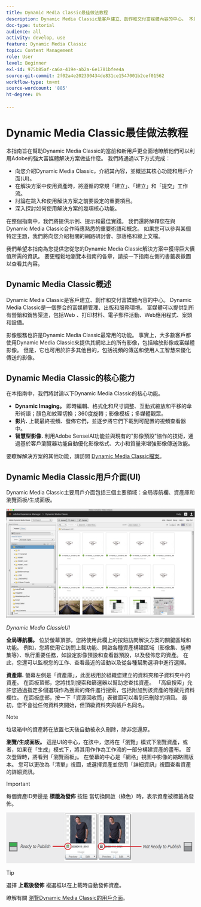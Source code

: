 ```yaml
---
title: Dynamic Media Classic最佳做法教程
description: Dynamic Media Classic是客戶建立、創作和交付富媒體內容的中心。 本最佳實踐教程旨在幫助Dynamic Media Classic的當前和新用戶更全面地瞭解他們可以利用Adobe提供的這一功能強大的富媒體解決方案做些什麼。 在本教程的這一部分，您將瞭解Dynamic Media Classic是什麼，並簡要瞭解其核心功能和用戶介面。
doc-type: tutorial
audience: all
activity: develop, use
feature: Dynamic Media Classic
topic: Content Management
role: User
level: Beginner
exl-id: 975b85af-ca6a-419e-ab2a-6e1781bfee4a
source-git-commit: 2f02a4e202390434de831ce1547001b2cef01562
workflow-type: tm+mt
source-wordcount: '885'
ht-degree: 0%

---
```


# Dynamic Media Classic最佳做法教程

本指南旨在幫助Dynamic Media Classic的當前和新用戶更全面地瞭解他們可以利用Adobe的強大富媒體解決方案做些什麼。 我們將通過以下方式完成：

- 向您介紹Dynamic Media Classic，介紹其內容，並概述其核心功能和用戶介面(UI)。
- 在解決方案中使用資產時，將遵循的常規「建立」、「建立」和「提交」工作流。
- 討論在跳入和使用解決方案之前要設定的重要項目。
- 深入探討如何使用解決方案的幾項核心功能。

在整個指南中，我們將提供示例、提示和最佳實踐。 我們還將解釋您在與Dynamic Media Classic合作時應熟悉的重要術語和概念。 如果您可以參與某個特定主題，我們將向您介紹相關的網路研討會、部落格和線上文檔。

我們希望本指南為您提供您從您的Dynamic Media Classic解決方案中獲得巨大價值所需的資訊。 要更輕鬆地瀏覽本指南的各章，請按一下指南左側的書籤表徵圖以查看其內容。

## Dynamic Media Classic概述

Dynamic Media Classic是客戶建立、創作和交付富媒體內容的中心。 Dynamic Media Classic是一個整合的富媒體管理、出版和服務環境。 富媒體可以提供到所有營銷和銷售渠道，包括Web 、打印材料、電子郵件活動、Web應用程式、案頭和設備。

影像服務也許是Dynamic Media Classic最常用的功能。 事實上，大多數客戶都使用Dynamic Media Classic來提供其網站上的所有影像，包括縮放影像或富媒體影像。 但是，它也可用於許多其他目的，包括視頻的傳送和使用人工智慧來優化傳送的影像。

## Dynamic Media Classic的核心能力

在本指南中，我們將討論以下Dynamic Media Classic的核心功能。

- **Dynamic Imaging。** 即時編輯、格式化和尺寸調整、互動式縮放和平移的傘形術語；顏色和紋理切換；360度旋轉；影像模板；多媒體觀眾。
- **影片.** 上載最終視頻、發佈它們，並逐步將它們下載到可配置的視頻查看器中。
- **智慧型影像.** 利用Adobe SenseiAI功能並與現有的&quot;影像預設&quot;協作的技術，通過基於客戶瀏覽器功能自動優化影像格式、大小和質量來增強影像傳送效能。

要瞭解解決方案的其他功能，請訪問 [Dynamic Media Classic檔案](https://experienceleague.adobe.com/docs/dynamic-media-classic/using/intro/introduction.html)。

## Dynamic Media Classic用戶介面(UI)

Dynamic Media Classic主要用戶介面包括三個主要領域：全局導航欄、資產庫和瀏覽面板/生成面板。

![影像](assets/overview/overview-dmc-ui-ew.png)

_Dynamic Media ClassicUI_

**全局導航欄。** 位於螢幕頂部，您將使用此欄上的按鈕訪問解決方案的關鍵區域和功能。 例如，您將使用它訪問上載功能、開啟各種資產構建區域（影像集、旋轉集等）、執行重要任務，如設定影像預設和查看器預設，以及發佈您的資產。 在此，您還可以監視您的工作、查看最近的活動以及從各種幫助選項中進行選擇。

**資產庫.** 螢幕左側是「資產庫」，此面板用於組織您建立的資料夾和子資料夾中的資產。 在面板頂部，您將找到搜索和篩選器以幫助您查找資產。 「高級搜索」允許您通過指定多個選項作為搜索的條件進行搜索，包括附加到該資產的隱藏元資料欄位。 在面板底部，按一下「資源回收筒」表徵圖可以看到已刪除的項目。 最初，您不會從任何資料夾開始，但頂級資料夾與帳戶名同名。

>[!NOTE]
>
>垃圾箱中的資產將在放置七天後自動被永久刪除，除非您還原。

**瀏覽/生成面板。** 這是UI的中心，在該中，您將在「瀏覽」模式下瀏覽資產，或者，如果在「生成」模式下，將其用作作為工作流的一部分構建資產的畫布。 首次登錄時，將看到「瀏覽面板」。 在螢幕的中心是「網格」視圖中影像的縮略圖版本。 您可以更改為「清單」視圖，或選擇資產並使用「詳細資訊」視圖查看資產的詳細資訊。

>[!IMPORTANT]
>
>每個資產ID旁邊是 **標籤為發佈** 按鈕 當切換開啟（綠色）時，表示資產被標籤為發佈。

![影像](assets/overview/overview-mark-for-publish.png)

>[!TIP]
>
>選擇 **上載後發佈** 複選框以在上載時自動發佈資產。

瞭解有關 [瀏覽Dynamic Media Classic的用戶介面](https://experienceleague.adobe.com/docs/dynamic-media-classic/using/getting-started/navigation-basics.html)。
